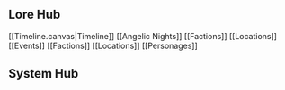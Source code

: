 ## Lore Hub
[[Timeline.canvas|Timeline]]
[[Angelic Nights]]
[[Factions]]
[[Locations]]
[[Events]]
[[Factions]]
[[Locations]]
[[Personages]]

## System Hub
